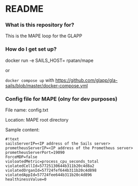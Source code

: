 # README #

### What is this repository for? ###

This is the MAPE loop for the GLAPP


### How do I get set up? ###

docker run -e SAILS_HOST=<IP address> rpatan/mape

or

`docker compose up` with https://github.com/glapp/gla-sails/blob/master/docker-compose.yml


### Config file for MAPE (olny for dev purposes) ###

File name: config.txt

Location: MAPE root directory

Sample content:
```
#!text
sailsServerIP=<IP address of the Sails server>
prometheusServerIP=<IP address of the Prometheus server>
prometheusServerPort=19090
ForceMDP=false
violoatedMetric=process_cpu_seconds_total
violatedCellId=57725130644b311b20c4d8a2
violatedOrganId=57724fef644b311b20c4d898
violatedAppId=57724fee644b311b20c4d896
healthinessValue=0

```
